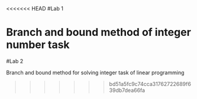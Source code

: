 <<<<<<< HEAD
#Lab 1

Branch and bound method of integer number task
=======
#Lab 2

Branch and bound method for solving integer task of linear programming
>>>>>>> bd51a5fc9c74cca31762722689f639db7dea66fa
